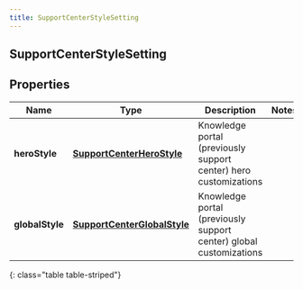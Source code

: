 ```yaml
---
title: SupportCenterStyleSetting
---
```

## SupportCenterStyleSetting


## Properties

| Name | Type | Description | Notes |
| ------------ | ------------- | ------------- | ------------- |
| **heroStyle** | <!----><!---->[**SupportCenterHeroStyle**](SupportCenterHeroStyle.html)<!----> | Knowledge portal (previously support center) hero customizations |  |
| **globalStyle** | <!----><!---->[**SupportCenterGlobalStyle**](SupportCenterGlobalStyle.html)<!----> | Knowledge portal (previously support center) global customizations |  |
{: class="table table-striped"}



